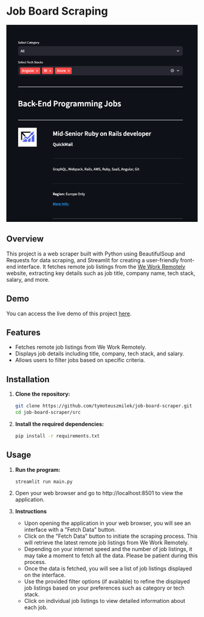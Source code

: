 # Job Board Scraping

![webscraping](screenshots/web-scraper.png)

## Overview

This project is a web scraper built with Python using BeautifulSoup and Requests for data scraping, and Streamlit for creating a user-friendly front-end interface. It fetches remote job listings from the [We Work Remotely](https://weworkremotely.com) website, extracting key details such as job title, company name, tech stack, salary, and more.

## Demo

You can access the live demo of this project [here](https://tymoteuszmilek-job-board-scraper-srcmain-onsb1o.streamlit.app).

## Features
- Fetches remote job listings from We Work Remotely.
- Displays job details including title, company, tech stack, and salary.
- Allows users to filter jobs based on specific criteria.

## Installation

1. **Clone the repository:**
   ```bash
   git clone https://github.com/tymoteuszmilek/job-board-scraper.git
   cd job-board-scraper/src
   ```
2. **Install the required dependencies:**
     
      ```bash
      pip install -r requirements.txt
      ```
## Usage
1. **Run the program:**
   
      ```bash
      streamlit run main.py
      ```
2. Open your web browser and go to http://localhost:8501 to view the application.
      
3. **Instructions**
   - Upon opening the application in your web browser, you will see an interface with a "Fetch Data" button.
   - Click on the "Fetch Data" button to initiate the scraping process. This will retrieve the latest remote job listings from We Work Remotely.
   - Depending on your internet speed and the number of job listings, it may take a moment to fetch all the data. Please be patient during this process.
   - Once the data is fetched, you will see a list of job listings displayed on the interface.
   - Use the provided filter options (if available) to refine the displayed job listings based on your preferences such as category or tech stack.
   - Click on individual job listings to view detailed information about each job.
